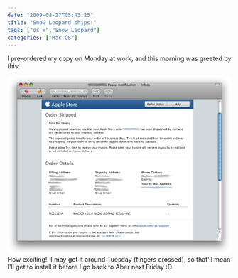 ```yaml
---
date: "2009-08-27T05:43:25"
title: "Snow Leopard ships!"
tags: ["os x","Snow Leopard"]
categories: ["Mac OS"]
---
```


I pre-ordered my copy on Monday at work, and this morning was greeted by this:

![alt text](Picture1-17.png "Apple order for Snow Leopard DVD")
How exciting!  I may get it around Tuesday (fingers crossed), so that'll mean I'll get to install it before I go back to Aber next Friday :D
